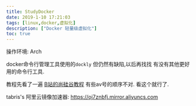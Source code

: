 ```yaml
---
title: StudyDocker
date: 2019-1-10 17:21:03
tags: [linux,docker,虚拟化]
description: ["Docker 轻量级虚拟化"]
toc: true
---
```






操作环境: Arch 

docker命令行管理工具使用的`dockly` 但仍然有缺陷,以后再找找 有没有其他更好用的命令行工具.



教程先看了一遍 [B站的尚硅谷教程](https://www.bilibili.com/video/av27122140) 有些av号的顺序不对.  看这个就行了.



tabris's 阿里云镜像加速器: https://oj7znbfj.mirror.aliyuncs.com



